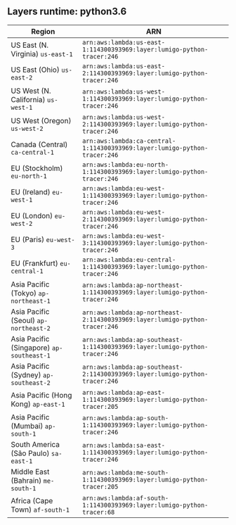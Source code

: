 Layers runtime: python3.6
----
| Region | ARN |
| --- | --- |
|US East (N. Virginia)  `us-east-1`|`arn:aws:lambda:us-east-1:114300393969:layer:lumigo-python-tracer:246`|
|US East (Ohio)  `us-east-2`|`arn:aws:lambda:us-east-2:114300393969:layer:lumigo-python-tracer:246`|
|US West (N. California)  `us-west-1`|`arn:aws:lambda:us-west-1:114300393969:layer:lumigo-python-tracer:246`|
|US West (Oregon)  `us-west-2`|`arn:aws:lambda:us-west-2:114300393969:layer:lumigo-python-tracer:246`|
|Canada (Central)  `ca-central-1`|`arn:aws:lambda:ca-central-1:114300393969:layer:lumigo-python-tracer:246`|
|EU (Stockholm)  `eu-north-1`|`arn:aws:lambda:eu-north-1:114300393969:layer:lumigo-python-tracer:246`|
|EU (Ireland)  `eu-west-1`|`arn:aws:lambda:eu-west-1:114300393969:layer:lumigo-python-tracer:246`|
|EU (London)  `eu-west-2`|`arn:aws:lambda:eu-west-2:114300393969:layer:lumigo-python-tracer:246`|
|EU (Paris)  `eu-west-3`|`arn:aws:lambda:eu-west-3:114300393969:layer:lumigo-python-tracer:246`|
|EU (Frankfurt)  `eu-central-1`|`arn:aws:lambda:eu-central-1:114300393969:layer:lumigo-python-tracer:246`|
|Asia Pacific (Tokyo)  `ap-northeast-1`|`arn:aws:lambda:ap-northeast-1:114300393969:layer:lumigo-python-tracer:246`|
|Asia Pacific (Seoul)  `ap-northeast-2`|`arn:aws:lambda:ap-northeast-2:114300393969:layer:lumigo-python-tracer:246`|
|Asia Pacific (Singapore)  `ap-southeast-1`|`arn:aws:lambda:ap-southeast-1:114300393969:layer:lumigo-python-tracer:246`|
|Asia Pacific (Sydney)  `ap-southeast-2`|`arn:aws:lambda:ap-southeast-2:114300393969:layer:lumigo-python-tracer:246`|
|Asia Pacific (Hong Kong)  `ap-east-1`|`arn:aws:lambda:ap-east-1:114300393969:layer:lumigo-python-tracer:205`|
|Asia Pacific (Mumbai)  `ap-south-1`|`arn:aws:lambda:ap-south-1:114300393969:layer:lumigo-python-tracer:246`|
|South America (São Paulo)  `sa-east-1`|`arn:aws:lambda:sa-east-1:114300393969:layer:lumigo-python-tracer:246`|
|Middle East (Bahrain)  `me-south-1`|`arn:aws:lambda:me-south-1:114300393969:layer:lumigo-python-tracer:205`|
|Africa (Cape Town)  `af-south-1`|`arn:aws:lambda:af-south-1:114300393969:layer:lumigo-python-tracer:68`|
